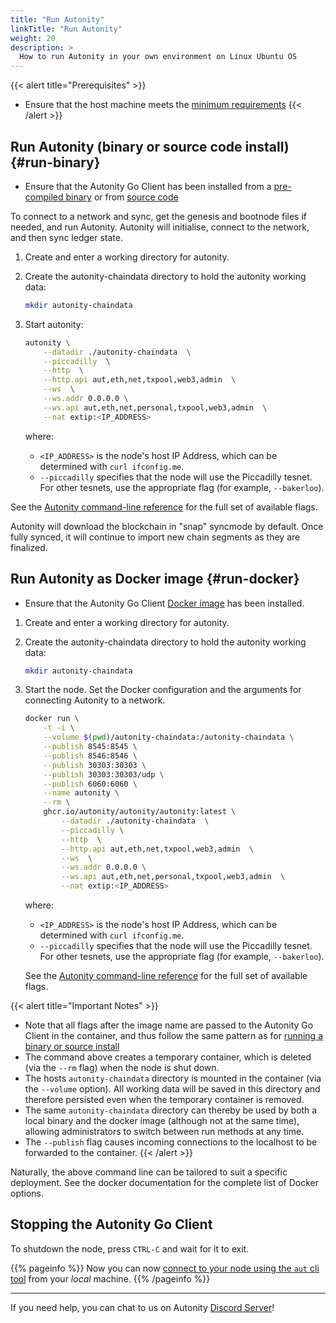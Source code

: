 ```yaml
---
title: "Run Autonity"
linkTitle: "Run Autonity"
weight: 20
description: >
  How to run Autonity in your own environment on Linux Ubuntu OS
---
```


{{< alert title="Prerequisites" >}}
- Ensure that the host machine meets the [minimum requirements](/howto/install-aut/#requirements)
{{< /alert >}}

## Run Autonity (binary or source code install) {#run-binary}

- Ensure that the Autonity Go Client has been installed from a [pre-compiled binary](/howto/install-aut#install-binary) or from [source code](/howto/install-aut#install-source)

To connect to a network and sync, get the genesis and bootnode files if needed, and run Autonity. Autonity will initialise, connect to the network, and then sync ledger state.

1. Create and enter a working directory for autonity.

1. Create the autonity-chaindata directory to hold the autonity working data:

	```bash
    mkdir autonity-chaindata
    ```

1. Start autonity:

    ``` bash
    autonity \
        --datadir ./autonity-chaindata  \
        --piccadilly  \
        --http  \
        --http.api aut,eth,net,txpool,web3,admin  \
        --ws  \
        --ws.addr 0.0.0.0 \
        --ws.api aut,eth,net,personal,txpool,web3,admin  \
        --nat extip:<IP_ADDRESS>
    ```

   where:

   - `<IP_ADDRESS>` is the node's host IP Address, which can be determined with `curl ifconfig.me`.
   - `--piccadilly` specifies that the node will use the Piccadilly tesnet.  For other tesnets, use the appropriate flag (for example, `--bakerloo`).

See the [Autonity command-line reference](/reference/cli) for the full set of available flags.

Autonity will download the blockchain in "snap" syncmode by default.  Once fully synced, it will continue to import new chain segments as they are finalized.

## Run Autonity as Docker image {#run-docker}

- Ensure that the Autonity Go Client [Docker image](/howto/install-aut#install-docker) has been installed.

1. Create and enter a working directory for autonity.

1. Create the autonity-chaindata directory to hold the autonity working data:

	```bash
    mkdir autonity-chaindata
    ```
1. Start the node. Set the Docker configuration and the arguments for connecting Autonity to a network.

   ```bash
   docker run \
       -t -i \
       --volume $(pwd)/autonity-chaindata:/autonity-chaindata \
       --publish 8545:8545 \
       --publish 8546:8546 \
       --publish 30303:30303 \
       --publish 30303:30303/udp \
       --publish 6060:6060 \
       --name autonity \
       --rm \
       ghcr.io/autonity/autonity/autonity:latest \
           --datadir ./autonity-chaindata  \
           --piccadilly \
           --http  \
           --http.api aut,eth,net,txpool,web3,admin  \
           --ws  \
           --ws.addr 0.0.0.0 \
           --ws.api aut,eth,net,personal,txpool,web3,admin  \
           --nat extip:<IP_ADDRESS>
    ```

   where:
   - `<IP_ADDRESS>` is the node's host IP Address, which can be determined with `curl ifconfig.me`.
   - `--piccadilly` specifies that the node will use the Piccadilly tesnet.  For other tesnets, use the appropriate flag (for example, `--bakerloo`).

   See the [Autonity command-line reference](/reference/cli) for the full set of available flags.

{{< alert title="Important Notes" >}}
- Note that all flags after the image name are passed to the Autonity Go Client in the container, and thus follow the same pattern as for [running a binary or source install](#run-binary)
- The command above creates a temporary container, which is deleted (via the `--rm` flag) when the node is shut down.
- The hosts `autonity-chaindata` directory is mounted in the container (via the `--volume` option).  All working data will be saved in this directory and therefore persisted even when the temporary container is removed.
- The same `autonity-chaindata` directory can thereby be used by both a local binary and the docker image (although not at the same time), allowing administrators to switch between run methods at any time.
- The `--publish` flag causes incoming connections to the localhost to be forwarded to the container.
{{< /alert >}}

Naturally, the above command line can be tailored to suit a specific deployment. See the docker documentation for the complete list of Docker options.

## Stopping the Autonity Go Client

To shutdown the node, press `CTRL-C` and wait for it to exit.

<!-- TODO: Add a link once section exists -->

{{% pageinfo %}}
Now you can now [connect to your node using the `aut` cli tool](/node-operators/connect/) from your _local_ machine.
{{% /pageinfo %}}

------------------------------------------------

If you need help, you can chat to us on Autonity [Discord Server](https://discord.gg/autonity)!
